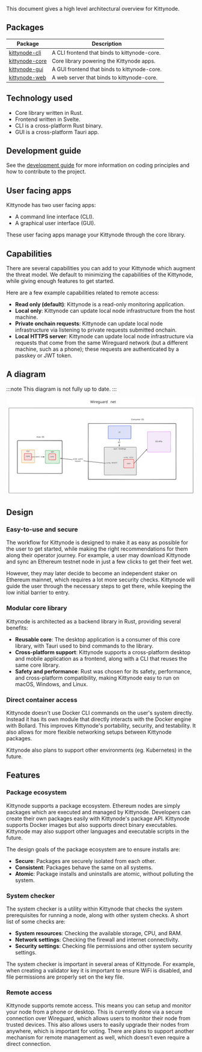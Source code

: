 This document gives a high level architectural overview for Kittynode.

## Packages

| Package | Description |
| --- | --- |
| [kittynode-cli](https://github.com/blackkittylabs/kittynode/tree/main/packages/cli) | A CLI frontend that binds to kittynode-core. |
| [kittynode-core](https://github.com/blackkittylabs/kittynode/tree/main/packages/core) | Core library powering the Kittynode apps. |
| [kittynode-gui](https://github.com/blackkittylabs/kittynode/tree/main/packages/gui) | A GUI frontend that binds to kittynode-core. |
| [kittynode-web](https://github.com/blackkittylabs/kittynode/tree/main/packages/web) | A web server that binds to kittynode-core. |

## Technology used

- Core library written in Rust.
- Frontend written in Svelte.
- CLI is a cross-platform Rust binary.
- GUI is a cross-platform Tauri app.

## Development guide

See the [development guide](https://kittynode.io/development/development-guide) for more information on coding principles and how to contribute to the project.

## User facing apps

Kittynode has two user facing apps:

- A command line interface (CLI).
- A graphical user interface (GUI).

These user facing apps manage your Kittynode through the core library.

## Capabilities

There are several capabilities you can add to your Kittynode which augment the threat model. We default to minimizing the capabilities of the Kittynode, while giving enough features to get started.

Here are a few example capabilities related to remote access:

- **Read only (default)**: Kittynode is a read-only monitoring application.
- **Local only**: Kittynode can update local node infrastructure from the host machine.
- **Private onchain requests**: Kittynode can update local node infrastructure via listening to private requests submitted onchain.
- **Local HTTPS server**: Kittynode can update local node infrastructure via requests that come from the same Wireguard network (but a different machine, such as a phone); these requests are authenticated by a passkey or JWT token.

## A diagram

:::note
This diagram is not fully up to date.
:::

![Kittynode architecture diagram](../assets/diagrams/diagram.svg)

## Design

### Easy-to-use and secure

The workflow for Kittynode is designed to make it as easy as possible for the user to get started, while making the right recommendations for them along their operator journey. For example, a user may download Kittynode and sync an Ethereum testnet node in just a few clicks to get their feet wet.

However, they may later decide to become an independent staker on Ethereum mainnet, which requires a lot more security checks. Kittynode will guide the user through the necessary steps to get there, while keeping the low initial barrier to entry.

### Modular core library

Kittynode is architected as a backend library in Rust, providing several benefits:

- **Reusable core**: The desktop application is a consumer of this core library, with Tauri used to bind commands to the library.
- **Cross-platform support**: Kittynode supports a cross-platform desktop and mobile application as a frontend, along with a CLI that reuses the same core library.
- **Safety and performance**: Rust was chosen for its safety, performance, and cross-platform compatibility, making Kittynode easy to run on macOS, Windows, and Linux.

### Direct container access

Kittynode doesn't use Docker CLI commands on the user's system directly. Instead it has its own module that directly interacts with the Docker engine with Bollard. This improves Kittynode's portability, security, and testability. It also allows for more flexible networking setups between Kittynode packages.

Kittynode also plans to support other environments (eg. Kubernetes) in the future.

## Features

### Package ecosystem

Kittynode supports a package ecosystem. Ethereum nodes are simply packages which are executed and managed by Kittynode. Developers can create their own packages easily with Kittynode's package API. Kittynode supports Docker images but also supports direct binary executables. Kittynode may also support other languages and executable scripts in the future.

The design goals of the package ecosystem are to ensure installs are:

- **Secure**: Packages are securely isolated from each other.
- **Consistent**: Packages behave the same on all systems.
- **Atomic**: Package installs and uninstalls are atomic, without polluting the system.

### System checker

The system checker is a utility within Kittynode that checks the system prerequisites for running a node, along with other system checks. A short list of some checks are:

- **System resources**: Checking the available storage, CPU, and RAM.
- **Network settings**: Checking the firewall and internet connectivity.
- **Security settings**: Checking file permissions and other system security settings.

The system checker is important in several areas of Kittynode. For example, when creating a validator key it is important to ensure WiFi is disabled, and file permissions are properly set on the key file.

### Remote access

Kittynode supports remote access. This means you can setup and monitor your node from a phone or desktop. This is currently done via a secure connection over Wireguard, which allows users to monitor their node from trusted devices. This also allows users to easily upgrade their nodes from anywhere, which is important for voting. There are plans to support another mechanism for remote management as well, which doesn't even require a direct connection.
